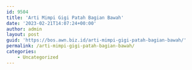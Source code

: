 ```yaml
---
id: 9504
title: 'Arti Mimpi Gigi Patah Bagian Bawah'
date: '2023-02-21T14:07:24+00:00'
author: admin
layout: post
guid: 'https://bos.awn.biz.id/arti-mimpi-gigi-patah-bagian-bawah/'
permalink: /arti-mimpi-gigi-patah-bagian-bawah/
categories:
    - Uncategorized
---
```


